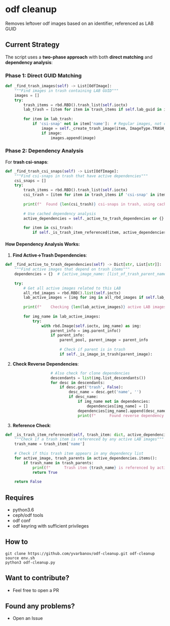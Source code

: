 # odf cleanup
Removes leftover odf images based on an identifier, referenced as LAB GUID

## Current Strategy

The script uses a **two-phase approach** with both **direct matching** and **dependency analysis**:

### Phase 1: Direct GUID Matching
```python
def _find_trash_images(self) -> List[OdfImage]:
    """Find images in trash containing LAB GUID"""
    images = []
    try:
        trash_items = rbd.RBD().trash_list(self.ioctx)
        lab_trash = [item for item in trash_items if self.lab_guid in item['name']]
        
        for item in lab_trash:
            if 'csi-snap' not in item['name']:  # Regular images, not csi-snaps
                image = self._create_trash_image(item, ImageType.TRASH_VOLUME)
                if image:
                    images.append(image)
```

### Phase 2: Dependency Analysis

For **trash csi-snaps**:

```python
def _find_trash_csi_snaps(self) -> List[OdfImage]:
    """Find csi-snaps in trash that have active dependencies"""
    csi_snaps = []
    try:
        trash_items = rbd.RBD().trash_list(self.ioctx)
        csi_trash = [item for item in trash_items if 'csi-snap' in item['name']]
        
        print(f"  Found {len(csi_trash)} csi-snaps in trash, using cached dependency analysis...")
        
        # Use cached dependency analysis
        active_dependencies = self._active_to_trash_dependencies or {}
        
        for item in csi_trash:
            if self._is_trash_item_referenced(item, active_dependencies):
```

#### How Dependency Analysis Works:

1. **Find Active→Trash Dependencies**:
```python
def _find_active_to_trash_dependencies(self) -> Dict[str, List[str]]:
    """Find active images that depend on trash items"""
    dependencies = {}  # {active_image_name: [list_of_trash_parent_names]}
    
    try:
        # Get all active images related to this LAB
        all_rbd_images = rbd.RBD().list(self.ioctx)
        lab_active_images = [img for img in all_rbd_images if self.lab_guid in img]
        
        print(f"    Checking {len(lab_active_images)} active LAB images for trash dependencies...")
        
        for img_name in lab_active_images:
            try:
                with rbd.Image(self.ioctx, img_name) as img:
                    parent_info = img.parent_info()
                    if parent_info:
                        parent_pool, parent_image = parent_info
                        
                        # Check if parent is in trash
                        if self._is_image_in_trash(parent_image):
```

2. **Check Reverse Dependencies**:
```python
                    # Also check for clone dependencies
                    descendants = list(img.list_descendants())
                    for desc in descendants:
                        if desc.get('trash', False):
                            desc_name = desc.get('name', '')
                            if desc_name:
                                if img_name not in dependencies:
                                    dependencies[img_name] = []
                                dependencies[img_name].append(desc_name)
                                print(f"      Found reverse dependency: {img_name} <- {desc_name} (in trash)")
```

3. **Reference Check**:
```python
def _is_trash_item_referenced(self, trash_item: dict, active_dependencies: Dict[str, List[str]]) -> bool:
    """Check if a trash item is referenced by any active LAB images"""
    trash_name = trash_item['name']
    
    # Check if this trash item appears in any dependency list
    for active_image, trash_parents in active_dependencies.items():
        if trash_name in trash_parents:
            print(f"      Trash item {trash_name} is referenced by active image {active_image}")
            return True
            
    return False
```

## Requires
- python3.6
- ceph/odf tools 
- odf conf
- odf keyring with sufficient privileges

## How to
```console
git clone https://github.com/yvarbanov/odf-cleanup.git odf-cleanup
source env.sh
python3 odf-cleanup.py
```

## Want to contribute?
- Feel free to open a PR

## Found any problems?
- Open an Issue

